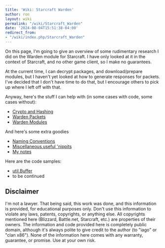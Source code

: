 ```yaml
---
title: 'Wiki: Starcraft Warden'
author: ron
layout: wiki
permalink: "/wiki/Starcraft_Warden"
date: '2024-08-04T15:51:38-04:00'
redirect_from:
- "/wiki/index.php/Starcraft_Warden"
---
```


On this page, I\'m going to give an overview of some rudimentary research I did on the Warden module for Starcraft. I have only looked at it in the context of Starcraft, and no other game client, so I make no guarantees.

At the current time, I can decrypt packages, and download/prepare modules, but I haven\'t yet looked at how to generate responses for packets. I\'ve decided that I don\'t have time to do that, but I encourage others to pick up where I left off with that.

Anyway, here\'s the stuff I can help with (in some cases with code, some cases without):

-   [Crypto and Hashing](Crypto_and_Hashing "wikilink")
-   [Warden Packets](Warden_Packets "wikilink")
-   [Warden Modules](Warden_Modules "wikilink")

And here\'s some extra goodies

-   [Naming Conventions](Naming_Conventions "wikilink")
-   [Miscellaneous useful \'nippits](Miscellaneous_useful_'nippits "wikilink")
-   [My notes](My_notes "wikilink")

Here are the code samples:

-   [util.Buffer](util.Buffer "wikilink")
-   to be continued

## Disclaimer

I\'m not a lawyer. That being said, this work was done, and this information is provided, for educational purposes only. Don\'t use this information to violate any laws, patents, copyrights, or anything else. All copyrights mentioned here (Blizzard, Battle.net, Starcraft, etc.) are properties of their owners. The information and code provided here is completely public domain, although it\'s always polite to give credit to the author (to \"iago\" or \"clan x86\"). None of the information here comes with any warranty, guarantee, or promise. Use at your own risk.

